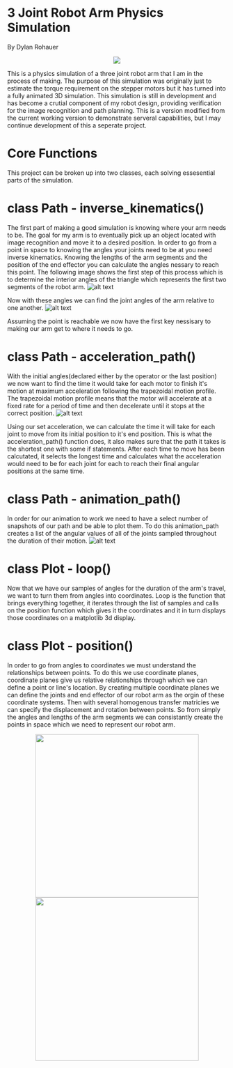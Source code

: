 # 3 Joint Robot Arm Physics Simulation
By Dylan Rohauer
 <p align="center">
   <img src="https://github.com/RohauerRobotics/robotarm/blob/working/physics%20simulation/images/header_image.PNG" align="centre">
 </p>
This is a physics simulation of a three joint robot arm that I am in the process of making. The purpose of this simulation was originally just to estimate the torque requirement on the stepper motors but it has turned into a fully animated 3D simulation. This simulation is still in development and has become a crutial component of my robot design, providing verification for the image recognition and path planning. This is a version modified from the current working version to demonstrate serveral capabilities, but I may continue development of this a seperate project.

# Core Functions
This project can be broken up into two classes, each solving essesential parts of the simulation.

# class Path - inverse_kinematics()

The first part of making a good simulation is knowing where your arm needs to be. The goal for my arm is to eventually pick up an object located with image recognition and move it to a desired position. In order to go from a point in space to knowing the angles your joints need to be at you need inverse kinematics. Knowing the lengths of the arm segments and the position of the end effector you can calculate the angles nessary to reach this point. The following image shows the first step of this process which is to determine the interior angles of the triangle which represents the first two segments of the robot arm.
![alt text](https://github.com/RohauerRobotics/robotarm/blob/working/physics%20simulation/images/arm_triangle.png?raw=True)

Now with these angles we can find the joint angles of the arm relative to one another.
![alt text](https://github.com/RohauerRobotics/robotarm/blob/working/physics%20simulation/images/arm_angles.png?raw=True)

Assuming the point is reachable we now have the first key nessisary to making our arm get to where it needs to go.

# class Path - acceleration_path()

With the initial angles(declared either by the operator or the last position) we now want to find the time it would take for each motor to finish it's motion at maximum acceleration following the trapezoidal motion profile. The trapezoidal motion profile means that the motor will accelerate at a fixed rate for a period of time and then decelerate until it stops at the correct position. 
![alt text](https://github.com/RohauerRobotics/robotarm/blob/working/physics%20simulation/images/motion_profile.png?raw=True)

Using our set acceleration, we can calculate the time it will take for each joint to move from its initial position to it's end position. This is what the acceleration_path() function does, it also makes sure that the path it takes is the shortest one with some if statements. After each time to move has been calcutated, it selects the longest time and calculates what the acceleration would need to be for each joint for each to reach their final angular positions at the same time. 

# class Path - animation_path()

In order for our animation to work we need to have a select number of snapshots of our path and be able to plot them. To do this animation_path creates a list of the angular values of all of the joints sampled throughout the duration of their motion. 
![alt text](https://github.com/RohauerRobotics/robotarm/blob/working/physics%20simulation/images/path_sampling.png?raw=True)

# class Plot - loop()

Now that we have our samples of angles for the duration of the arm's travel, we want to turn them from angles into coordinates. Loop is the function that brings everything together, it iterates through the list of samples and calls on the position function which gives it the coordinates and it in turn displays those coordinates on a matplotlib 3d display. 

# class Plot - position() 

In order to go from angles to coordinates we must understand the relationships between points. To do this we use coordinate planes, coordinate planes give us relative relationships through which we can define a point or line's location. By creating multiple coordinate planes we can define the joints and end effector of our robot arm as the orgin of these coordinate systems. Then with several homogenous transfer matricies we can specify the displacement and rotation between points. So from simply the angles and lengths of the arm segments we can consistantly create the points in space which we need to represent our robot arm.
 <p align="center">
   <img src="https://github.com/RohauerRobotics/robotarm/blob/working/physics%20simulation/images/rotation_matrix.png" align="centre" width="375" >
  <img src="https://github.com/RohauerRobotics/robotarm/blob/working/physics%20simulation/images/frame_displacement.png" align="centre" width="375" >
 </p>
